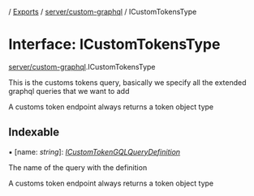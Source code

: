 [](../README.md) / [Exports](../modules.md) / [server/custom-graphql](../modules/server_custom_graphql.md) / ICustomTokensType

# Interface: ICustomTokensType

[server/custom-graphql](../modules/server_custom_graphql.md).ICustomTokensType

This is the customs tokens query, basically
we specify all the extended graphql queries that
we want to add

A customs token endpoint always returns a token object type

## Indexable

▪ [name: *string*]: [*ICustomTokenGQLQueryDefinition*](server_custom_graphql.icustomtokengqlquerydefinition.md)

The name of the query with the definition

A customs token endpoint always returns a token object type

